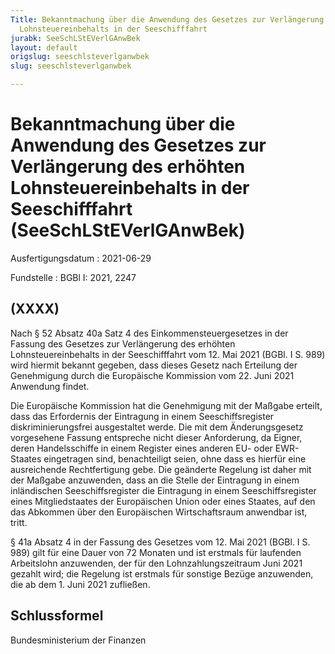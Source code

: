 ```yaml
---
Title: Bekanntmachung über die Anwendung des Gesetzes zur Verlängerung des erhöhten
  Lohnsteuereinbehalts in der Seeschifffahrt
jurabk: SeeSchLStEVerlGAnwBek
layout: default
origslug: seeschlsteverlganwbek
slug: seeschlsteverlganwbek

---
```


# Bekanntmachung über die Anwendung des Gesetzes zur Verlängerung des erhöhten Lohnsteuereinbehalts in der Seeschifffahrt (SeeSchLStEVerlGAnwBek)

Ausfertigungsdatum
:   2021-06-29

Fundstelle
:   BGBl I: 2021, 2247


## (XXXX)

Nach § 52 Absatz 40a Satz 4 des Einkommensteuergesetzes in der Fassung des Gesetzes zur Verlängerung des erhöhten Lohnsteuereinbehalts in der Seeschifffahrt vom 12. Mai 2021 (BGBl. I S. 989) wird hiermit bekannt gegeben, dass dieses Gesetz nach Erteilung der Genehmigung durch die Europäische Kommission vom 22. Juni 2021 Anwendung findet.

Die Europäische Kommission hat die Genehmigung mit der Maßgabe erteilt, dass das Erfordernis der Eintragung in einem Seeschiffsregister diskriminierungsfrei ausgestaltet werde. Die mit dem Änderungsgesetz vorgesehene Fassung entspreche nicht dieser Anforderung, da Eigner, deren Handelsschiffe in einem Register eines anderen EU- oder EWR-Staates eingetragen sind, benachteiligt seien, ohne dass es hierfür eine ausreichende Rechtfertigung gebe. Die geänderte Regelung ist daher mit der Maßgabe anzuwenden, dass an die Stelle der Eintragung in einem inländischen Seeschiffsregister die Eintragung in einem Seeschiffsregister eines Mitgliedstaates der Europäischen Union oder eines Staates, auf den das Abkommen über den Europäischen Wirtschaftsraum anwendbar ist, tritt.

§ 41a Absatz 4 in der Fassung des Gesetzes vom 12. Mai 2021 (BGBl. I S. 989) gilt für eine Dauer von 72 Monaten und ist erstmals für laufenden Arbeitslohn anzuwenden, der für den Lohnzahlungszeitraum Juni 2021 gezahlt wird; die Regelung ist erstmals für sonstige Bezüge anzuwenden, die ab dem 1. Juni 2021 zufließen.


## Schlussformel

Bundesministerium der Finanzen

